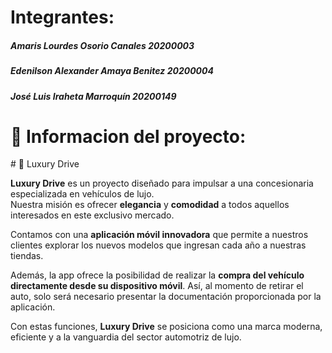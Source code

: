 <h1 align="left">Integrantes: </h1>
<h5 align="left">Amaris Lourdes Osorio Canales 20200003</h5>
<h5 align="left">Edenilson Alexander Amaya Benitez 20200004</h5>
<h5 align="left">José Luis Iraheta Marroquín 20200149</h5>


# 💫 Informacion del proyecto:

<body>
  # 🚗 Luxury Drive

**Luxury Drive** es un proyecto diseñado para impulsar a una concesionaria especializada en vehículos de lujo.  
Nuestra misión es ofrecer **elegancia** y **comodidad** a todos aquellos interesados en este exclusivo mercado.
  <p>
    Contamos con una <strong>aplicación móvil innovadora</strong> que permite a nuestros clientes explorar los nuevos modelos
    que ingresan cada año a nuestras tiendas.
  </p>
  <p>
    Además, la app ofrece la posibilidad de realizar la <strong>compra del vehículo directamente desde su dispositivo móvil</strong>.
    Así, al momento de retirar el auto, solo será necesario presentar la documentación proporcionada por la aplicación.
  </p>
  <p>
    Con estas funciones, <strong>Luxury Drive</strong> se posiciona como una marca moderna, eficiente y a la vanguardia del
    sector automotriz de lujo.
  </p>
</body>
</html>
